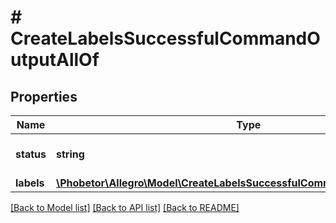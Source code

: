 # # CreateLabelsSuccessfulCommandOutputAllOf

## Properties

Name | Type | Description | Notes
------------ | ------------- | ------------- | -------------
**status** | **string** |  | [optional] [default to 'SUCCESSFUL']
**labels** | [**\Phobetor\Allegro\Model\CreateLabelsSuccessfulCommandOutputAllOfLabels**](CreateLabelsSuccessfulCommandOutputAllOfLabels.md) |  |

[[Back to Model list]](../../README.md#models) [[Back to API list]](../../README.md#endpoints) [[Back to README]](../../README.md)
